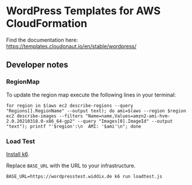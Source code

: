 # WordPress Templates for AWS CloudFormation

Find the documentation here: https://templates.cloudonaut.io/en/stable/wordpress/

## Developer notes

### RegionMap
To update the region map execute the following lines in your terminal:

```
for region in $(aws ec2 describe-regions --query "Regions[].RegionName" --output text); do ami=$(aws --region $region ec2 describe-images --filters "Name=name,Values=amzn2-ami-hvm-2.0.20210318.0-x86_64-gp2" --query "Images[0].ImageId" --output "text"); printf "'$region':\n  AMI: '$ami'\n"; done
```

### Load Test

[Install k6](https://k6.io/docs/).

Replace `BASE_URL` with the URL to your infrastructure.

```
BASE_URL=https://wordpresstest.widdix.de k6 run loadtest.js 
```
